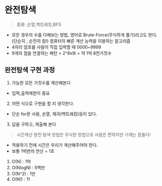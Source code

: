 # 완전탐색
> 종류: 순열,백트래킹,BFS
- 모든 경우의 수를 다해보는 방법, 영어로 Brute-Force(무식하게 풀기)라고도 한다. (단순히 , 순전히 힘!)
컴퓨터의 빠른 계산 능력을 이용하는 알고리즘
- 4자리 암호를 사람이 직접 입력할 때 0000~9999
- 9개의 점을 연결하는 패턴 > 2^9x9i = 약 1억 8천가짓수
## 완전탐색 구현 과정
1. 가능한 모든 가짓수를 계산해본다
 - 입력,출력제한이 중요
2. 어떤 식으로 구현을 할 지 생각한다.
 - 단순 for문 사용, 순열, 재귀(백트래킹)등이 있다.
3. 답을 구하고, 제출해 본다
> 시간계산
완전 탐색 방법은 무식한 방법으로 사람은 편하지만 기계는 힘들다!
- 적용하기 전에 시간은 우리가 계산해주어야 한다.
- 보통 1억번의 연산 = 1초
1. O(N) : 1억
2. O(NlogN) : 5백만
3. O(N^2) : 1만
4. O(N!) : 11


